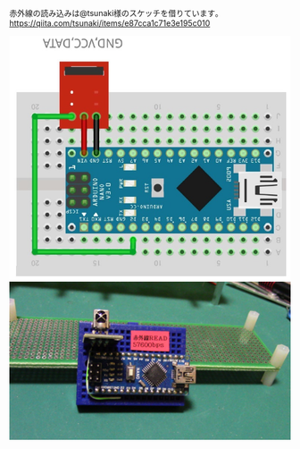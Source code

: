 赤外線の読み込みは@tsunaki様のスケッチを借りています｡  
https://qiita.com/tsunaki/items/e87cca1c71e3e195c010  

![](https://github.com/mkomakonkon/electronic-work/blob/master/Yukkuri-HEMS/IR-read/Wiring%20diagram.jpg?raw=true)  
![](https://github.com/mkomakonkon/electronic-work/blob/master/Yukkuri-HEMS/IR-read/IR-read-photo.JPG?raw=true)  
